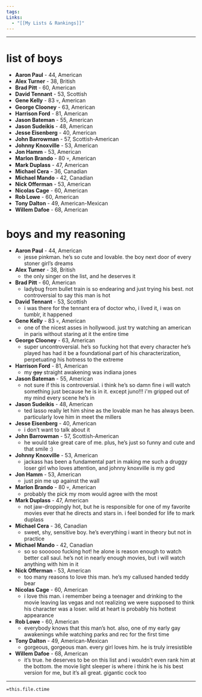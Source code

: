 ```yaml
---
tags: 
Links:
  - "[[My Lists & Rankings]]"
---
```

- - -

# list of boys
- **Aaron Paul** - 44, American
- **Alex Turner** - 38, British
- **Brad Pitt** - 60, American
- **David Tennant** - 53, Scottish
- **Gene Kelly** - 83 💀, American
- **George Clooney** - 63, American
- **Harrison Ford** - 81, American
- **Jason Bateman** - 55, American
- **Jason Sudeikis** - 48, American
- **Jesse Eisenberg** - 40, American
- **John Barrowman** - 57, Scottish-American
- **Johnny Knoxville** - 53, American
- **Jon Hamm** - 53, American
- **Marlon Brando** - 80 💀, American
- **Mark Duplass** - 47, American
- **Michael Cera** - 36, Canadian
- **Michael Mando** - 42, Canadian
- **Nick Offerman** - 53, American
- **Nicolas Cage** - 60, American
- **Rob Lowe** - 60, American
- **Tony Dalton** - 49, American-Mexican
- **Willem Dafoe** - 68, American
# boys and my reasoning
- **Aaron Paul** - 44, American
  - jesse pinkman. he’s so cute and lovable. the boy next door of every stoner girl’s dreams
- **Alex Turner** - 38, British
  - the only singer on the list, and he deserves it
- **Brad Pitt** - 60, American
  - ladybug from bullet train is so endearing and just trying his best. not controversial to say this man is hot
- **David Tennant** - 53, Scottish
  - i was there for the tennant era of doctor who, i lived it, i was on tumblr, it happened
- **Gene Kelly** - 83 💀, American
  - one of the nicest asses in hollywood. just try watching an american in paris without staring at it the entire time
- **George Clooney** - 63, American
  - super uncontroversial. he’s so fucking hot that every character he’s played has had it be a foundational part of his characterization, perpetuating his hotness to the extreme
- **Harrison Ford** - 81, American
  - my ~~gay~~ straight awakening was indiana jones
- **Jason Bateman** - 55, American
  - not sure if this is controversial. i think he’s so damn fine i will watch something just because he is in it. except juno!!! i'm gripped out of my mind every scene he’s in
- **Jason Sudeikis** - 48, American
  - ted lasso really let him shine as the lovable man he has always been. particularly love him in meet the millers
- **Jesse Eisenberg** - 40, American
  - i don’t want to talk about it
- **John Barrowman** - 57, Scottish-American
  - he would take great care of me. plus, he’s just so funny and cute and that smile :)
- **Johnny Knoxville** - 53, American
  - jackass has been a fundamental part in making me such a druggy loser girl who loves attention, and johnny knoxville is my god
- **Jon Hamm** - 53, American
  - just pin me up against the wall
- **Marlon Brando** - 80 💀, American
  - probably the pick my mom would agree with the most
- **Mark Duplass** - 47, American
  - not jaw-droppingly hot, but he is responsible for one of my favorite movies ever that he directs and stars in. i feel bonded for life to mark duplass
- **Michael Cera** - 36, Canadian
  - sweet, shy, sensitive boy. he’s everything i want in theory but not in practice
- **Michael Mando** - 42, Canadian
  - so so soooooo fucking hot! he alone is reason enough to watch better call saul. he’s not in nearly enough movies, but i will watch anything with him in it
- **Nick Offerman** - 53, American
  - too many reasons to love this man. he’s my callused handed teddy bear
- **Nicolas Cage** - 60, American
  - i love this man. i remember being a teenager and drinking to the movie leaving las vegas and not realizing we were supposed to think his character was a loser. wild at heart is probably his hottest appearance
- **Rob Lowe** - 60, American
  - everybody knows that this man’s hot. also, one of my early gay awakenings while watching parks and rec for the first time
- **Tony Dalton** - 49, American-Mexican
  - gorgeous, gorgeous man. every girl loves him. he is truly irresistible
- **Willem Dafoe** - 68, American
  - it’s true. he deserves to be on this list and i wouldn’t even rank him at the bottom. the movie light sleeper is where i think he is his best version for me, but it’s all great. gigantic cock too
- - - 
`=this.file.ctime`